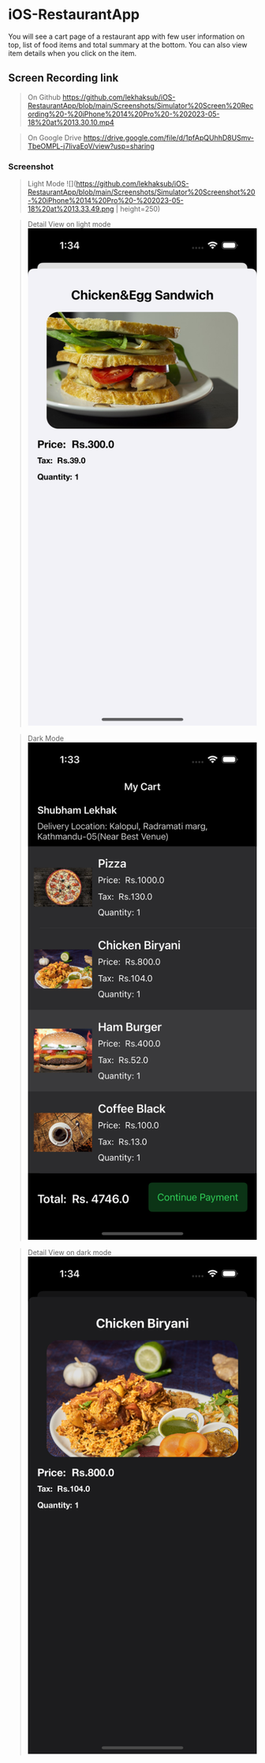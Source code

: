 # iOS-RestaurantApp

You will see a cart page of a restaurant app with few user information on top, list of food items and total summary at the bottom. You can also view item details when you click on the item.

## Screen Recording link
> On Github
https://github.com/lekhaksub/iOS-RestaurantApp/blob/main/Screenshots/Simulator%20Screen%20Recording%20-%20iPhone%2014%20Pro%20-%202023-05-18%20at%2013.30.10.mp4

> On Google Drive
https://drive.google.com/file/d/1pfApQUhhD8USmv-TbeOMPL-j7IivaEoV/view?usp=sharing

### Screenshot
> Light Mode
![](https://github.com/lekhaksub/iOS-RestaurantApp/blob/main/Screenshots/Simulator%20Screenshot%20-%20iPhone%2014%20Pro%20-%202023-05-18%20at%2013.33.49.png | height=250)

> Detail View on light mode
![](https://github.com/lekhaksub/iOS-RestaurantApp/blob/main/Screenshots/Simulator%20Screenshot%20-%20iPhone%2014%20Pro%20-%202023-05-18%20at%2013.34.16.png)


> Dark Mode
![](https://github.com/lekhaksub/iOS-RestaurantApp/blob/main/Screenshots/Simulator%20Screenshot%20-%20iPhone%2014%20Pro%20-%202023-05-18%20at%2013.33.58.png)

> Detail View on dark mode
![](https://github.com/lekhaksub/iOS-RestaurantApp/blob/main/Screenshots/Simulator%20Screenshot%20-%20iPhone%2014%20Pro%20-%202023-05-18%20at%2013.34.07.png)
